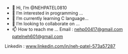 - 👋 Hi, I’m @NEHPATEL0810
- 👀 I’m interested in programming ...
- 🌱 I’m currently learning C language...
- 💞️ I’m looking to collaborate on ...
- 📫 How to reach me ...
Email : nehp00417@gmail.com
        patelneh601@gmail.com

Linkedin : www.linkedin.com/in/neh-patel-573a57287
<!---
NEHPATEL0810/NEHPATEL0810 is a ✨ special ✨ repository because its `README.md` (this file) appears on your GitHub profile.
You can click the Preview link to take a look at your changes.
--->
